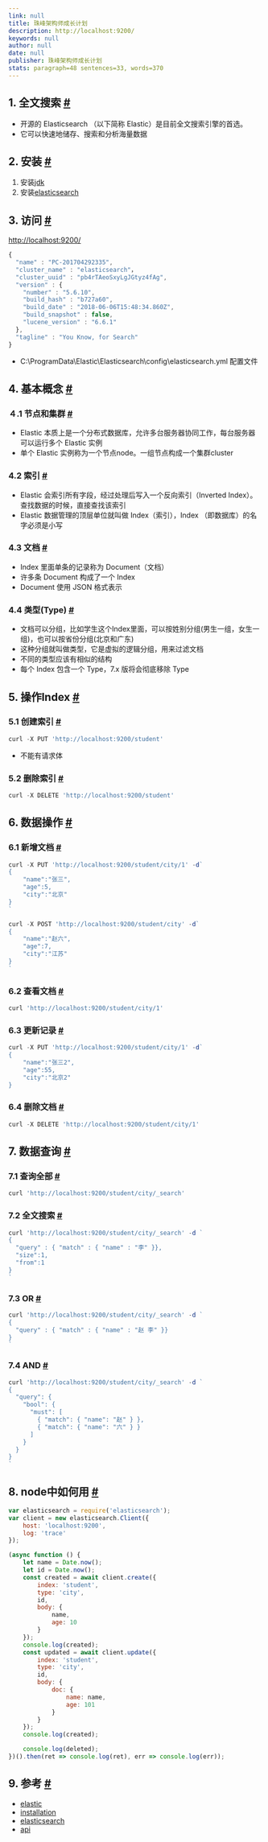 ```yaml
---
link: null
title: 珠峰架构师成长计划
description: http://localhost:9200/
keywords: null
author: null
date: null
publisher: 珠峰架构师成长计划
stats: paragraph=48 sentences=33, words=370
---
```

## 1. 全文搜索 [#](#t01-全文搜索)

* 开源的 Elasticsearch （以下简称 Elastic）是目前全文搜索引擎的首选。
* 它可以快速地储存、搜索和分析海量数据

## 2. 安装 [#](#t12-安装)

1. 安装[jdk](http://www.oracle.com/technetwork/java/javase/downloads/jdk8-downloads-2133151.html)
2. 安装[elasticsearch](https://www.elastic.co/downloads/elasticsearch)

## 3. 访问 [#](#t23-访问)

[http://localhost:9200/](http://localhost:9200/)

```js
{
  "name" : "PC-201704292335",
  "cluster_name" : "elasticsearch"，
  "cluster_uuid" : "pb4rTAeoSxyLgJGtyz4fAg",
  "version" : {
    "number" : "5.6.10",
    "build_hash" : "b727a60",
    "build_date" : "2018-06-06T15:48:34.860Z",
    "build_snapshot" : false,
    "lucene_version" : "6.6.1"
  },
  "tagline" : "You Know, for Search"
}
```

* C:\ProgramData\Elastic\Elasticsearch\config\elasticsearch.yml 配置文件

## 4. 基本概念 [#](#t34-基本概念)

### ４.1 节点和集群 [#](#t4４1-节点和集群)

* Elastic 本质上是一个分布式数据库，允许多台服务器协同工作，每台服务器可以运行多个 Elastic 实例
* 单个 Elastic 实例称为一个节点node。一组节点构成一个集群cluster

### 4.2 索引 [#](#t542-索引)

* Elastic 会索引所有字段，经过处理后写入一个反向索引（Inverted Index）。查找数据的时候，直接查找该索引
* Elastic 数据管理的顶层单位就叫做 Index（索引），Index （即数据库）的名字必须是小写

### 4.3 文档 [#](#t643-文档)

* Index 里面单条的记录称为 Document（文档）
* 许多条 Document 构成了一个 Index
* Document 使用 JSON 格式表示

### 4.4 类型(Type) [#](#t744-类型type)

* 文档可以分组，比如学生这个Index里面，可以按姓别分组(男生一组，女生一组)，也可以按省份分组(北京和广东)
* 这种分组就叫做类型，它是虚拟的逻辑分组，用来过滤文档
* 不同的类型应该有相似的结构
* 每个 Index 包含一个 Type，7.x 版将会彻底移除 Type

## 5. 操作Index [#](#t85-操作index)

### 5.1 创建索引 [#](#t951-创建索引)

```js
curl -X PUT 'http://localhost:9200/student'
```

* 不能有请求体

### 5.2 删除索引 [#](#t1052-删除索引)

```js
curl -X DELETE 'http://localhost:9200/student'
```

## 6. 数据操作 [#](#t116-数据操作)

### 6.1 新增文档 [#](#t1261-新增文档)

```js
curl -X PUT 'http://localhost:9200/student/city/1' -d`
{
    "name":"张三",
    "age":5,
    "city":"北京"
}
`
```

```js
curl -X POST 'http://localhost:9200/student/city' -d`
{
    "name":"赵六",
    "age":7,
    "city":"江苏"
}
`
```

### 6.2 查看文档 [#](#t1362-查看文档)

```js
curl 'http://localhost:9200/student/city/1'
```

### 6.3 更新记录 [#](#t1463-更新记录)

```js
curl -X PUT 'http://localhost:9200/student/city/1' -d`
{
    "name":"张三2",
    "age":55,
    "city":"北京2"
}
```

### 6.4 删除文档 [#](#t1564-删除文档)

```js
curl -X DELETE 'http://localhost:9200/student/city/1'
```

## 7. 数据查询 [#](#t167-数据查询)

### 7.1 查询全部 [#](#t1771-查询全部)

```js
curl 'http://localhost:9200/student/city/_search'
```

### 7.2 全文搜索 [#](#t1872-全文搜索)

```js
curl 'http://localhost:9200/student/city/_search' -d `
{
  "query" : { "match" : { "name" : "李" }},
  "size":1,
  "from":1
}
`
```

### 7.3 OR [#](#t1973-or)

```js
curl 'http://localhost:9200/student/city/_search' -d `
{
  "query" : { "match" : { "name" : "赵 李" }}
}
`
```

### 7.4 AND [#](#t2074-and)

```js
curl 'http://localhost:9200/student/city/_search' -d `
{
  "query": {
    "bool": {
      "must": [
        { "match": { "name": "赵" } },
        { "match": { "name": "六" } }
      ]
    }
  }
}
`
```

## 8. node中如何用 [#](#t218-node中如何用)

```js
var elasticsearch = require('elasticsearch');
var client = new elasticsearch.Client({
    host: 'localhost:9200',
    log: 'trace'
});

(async function () {
    let name = Date.now();
    let id = Date.now();
    const created = await client.create({
        index: 'student',
        type: 'city',
        id,
        body: {
            name,
            age: 10
        }
    });
    console.log(created);
    const updated = await client.update({
        index: 'student',
        type: 'city',
        id,
        body: {
            doc: {
                name: name,
                age: 101
            }
        }
    });
    console.log(created);

    console.log(deleted);
})().then(ret => console.log(ret), err => console.log(err));

```

## 9. 参考 [#](#t229-参考)

* [elastic](https://www.elastic.co/cn/)
* [installation](https://www.elastic.co/downloads/elasticsearch)
* [elasticsearch](https://github.com/elastic/elasticsearch-js)
* [api](https://www.elastic.co/guide/en/elasticsearch/client/javascript-api/current/api-reference.html#api-delete)
